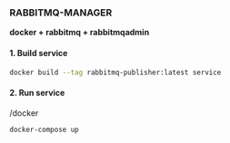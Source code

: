 ### **RABBITMQ-MANAGER**
**docker + rabbitmq + rabbitmqadmin**

#### 1. Build service
```bash
docker build --tag rabbitmq-publisher:latest service
```

#### 2. Run service
/docker
```bash
docker-compose up
```
